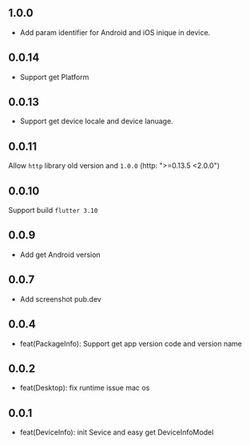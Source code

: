 ## 1.0.0
+ Add param identifier for Android and iOS inique in device.

## 0.0.14
+ Support get Platform

## 0.0.13
+ Support get device locale and device lanuage.

## 0.0.11
Allow `http` library old version and `1.0.0` (http: ">=0.13.5 <2.0.0")

## 0.0.10
Support build `flutter 3.10`

## 0.0.9
+ Add get Android version

## 0.0.7
+ Add screenshot pub.dev

## 0.0.4
+ feat(PackageInfo): Support get app version code and version name

## 0.0.2

+ feat(Desktop): fix runtime issue mac os 

## 0.0.1

+ feat(DeviceInfo): init Sevice and easy get DeviceInfoModel
